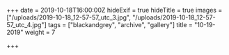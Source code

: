 +++
date = 2019-10-18T16:00:00Z
hideExif = true
hideTitle = true
images = ["/uploads/2019-10-18_12-57-57_utc_3.jpg", "/uploads/2019-10-18_12-57-57_utc_4.jpg"]
tags = ["blackandgrey", "archive", "gallery"]
title = "10-19-2019"
weight = 7

+++

